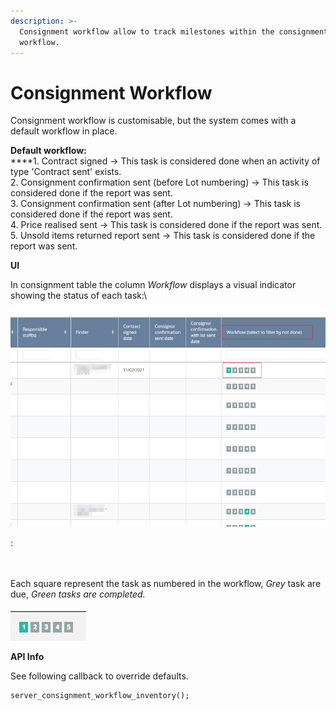 ```yaml
---
description: >-
  Consignment workflow allow to track milestones within the consignment
  workflow.
---
```


# Consignment Workflow

Consignment workflow is customisable,  but the system comes with  a default workflow in place.

**Default workflow:**\
****1. Contract signed -> This task is considered done when an activity of type 'Contract sent' exists.\
2\. Consignment confirmation sent (before Lot numbering) -> This task is considered done if the report was sent.\
3\. Consignment confirmation sent (after Lot numbering) -> This task is considered done if the report was sent.\
4\. Price realised sent -> This task is considered done if the report was sent.\
5\. Unsold items returned report sent -> This task is considered done if the report was sent.

**UI**

In consignment table the column _Workflow_ displays a visual indicator showing the status of each task:\


![](<../.gitbook/assets/image (33).png>)

:

\
\
Each square represent the task as numbered in the workflow, _Grey_ task are due, _Green tasks are completed._

![Indicator](<../.gitbook/assets/image (37) (3) (3) (1).png>)

&#x20;**API Info**

See following callback to override defaults.

```
server_consignment_workflow_inventory();
```

 
